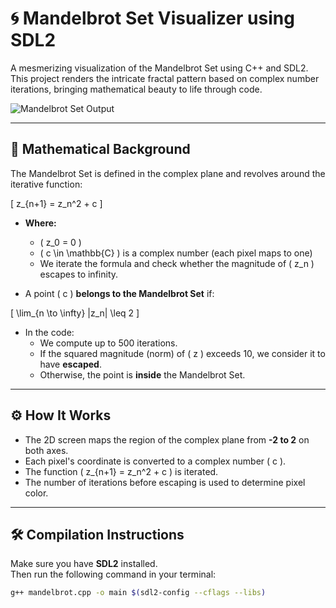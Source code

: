 # 🌀 Mandelbrot Set Visualizer using SDL2

A mesmerizing visualization of the Mandelbrot Set using C++ and SDL2.  
This project renders the intricate fractal pattern based on complex number iterations, bringing mathematical beauty to life through code.

![Mandelbrot Set Output](./897633cd-258c-4d1b-a88b-b05c3c4cf513.png)

---

## 🔬 Mathematical Background

The Mandelbrot Set is defined in the complex plane and revolves around the iterative function:

\[
z_{n+1} = z_n^2 + c
\]

- **Where:**
  - \( z_0 = 0 \)
  - \( c \in \mathbb{C} \) is a complex number (each pixel maps to one)
  - We iterate the formula and check whether the magnitude of \( z_n \) escapes to infinity.

- A point \( c \) **belongs to the Mandelbrot Set** if:
  
\[
\lim_{n \to \infty} |z_n| \leq 2
\]

- In the code:
  - We compute up to 500 iterations.
  - If the squared magnitude (norm) of \( z \) exceeds 10, we consider it to have **escaped**.
  - Otherwise, the point is **inside** the Mandelbrot Set.

---

## ⚙️ How It Works

- The 2D screen maps the region of the complex plane from **-2 to 2** on both axes.
- Each pixel's coordinate is converted to a complex number \( c \).
- The function \( z_{n+1} = z_n^2 + c \) is iterated.
- The number of iterations before escaping is used to determine pixel color.

---

## 🛠️ Compilation Instructions

Make sure you have **SDL2** installed.  
Then run the following command in your terminal:

```bash
g++ mandelbrot.cpp -o main $(sdl2-config --cflags --libs)
